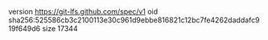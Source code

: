 version https://git-lfs.github.com/spec/v1
oid sha256:525586cb3c2100113e30c961d9ebbe816821c12bc7fe4262daddafc919f649d6
size 17344
